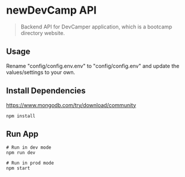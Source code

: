 # newDevCamp API

> Backend API for DevCamper application, which is a bootcamp directory website.




## Usage

Rename "config/config.env.env" to "config/config.env" and update the values/settings to your own.

## Install Dependencies

https://www.mongodb.com/try/download/community

```
npm install
```

## Run App

```
# Run in dev mode
npm run dev

# Run in prod mode
npm start
```
